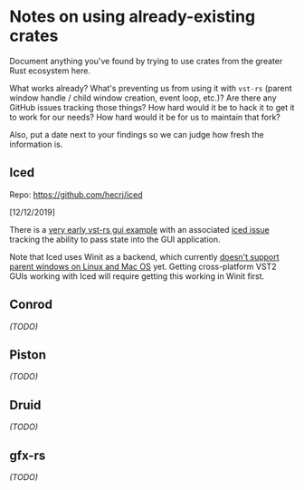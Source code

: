 # Notes on using already-existing crates

Document anything you've found by trying to use crates from the greater Rust ecosystem here.

What works already? What's preventing us from using it with `vst-rs` (parent window handle / child window creation, event loop, etc.)? Are there any GitHub issues tracking those things? How hard would it be to hack it to get it to work for our needs? How hard would it be for us to maintain that fork?

Also, put a date next to your findings so we can judge how fresh the information is.

## Iced

Repo: https://github.com/hecrj/iced

[12/12/2019]

There is a [very early vst-rs gui example](https://github.com/hatoo/vst-rs-example-iced) with an associated [iced issue](https://github.com/hecrj/iced/issues/118) tracking the ability to pass state into the GUI application.

Note that Iced uses Winit as a backend, which currently [doesn't support parent windows on Linux and Mac OS](https://github.com/rust-windowing/winit/issues/159#issuecomment-511131729) yet. Getting cross-platform VST2 GUIs working with Iced will require getting this working in Winit first.

## Conrod

*(TODO)*

## Piston

*(TODO)*

## Druid

*(TODO)*

## gfx-rs

*(TODO)*
